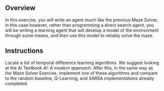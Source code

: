 ## Overview ##

In this exercise, you will write an agent much like the previous Maze Solver, in this case however, rather than programming a direct search agent, you will be writing a learning agent that will develop a model of the environment through some means, and then use this model to reliably solve the maze.

## Instructions ##

Locate a list of temporal difference learning algorithms. We suggest looking at the AI Textbook _AI: A modern approach_. After this, in the same way as the Maze Solver Exercise, implement one of these algorithms and compare to the random baseline, Q-Learning, and SARSA implementations already completed.